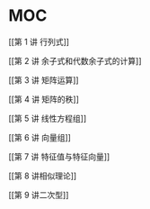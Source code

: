 # MOC

[[第 1 讲 行列式]]

[[第 2 讲 余子式和代数余子式的计算]]

[[第 3 讲 矩阵运算]]

[[第 4 讲 矩阵的秩]]

[[第 5 讲 线性方程组]]

[[第 6 讲 向量组]]

[[第 7 讲 特征值与特征向量]]

[[第 8 讲相似理论]]

[[第 9 讲二次型]]